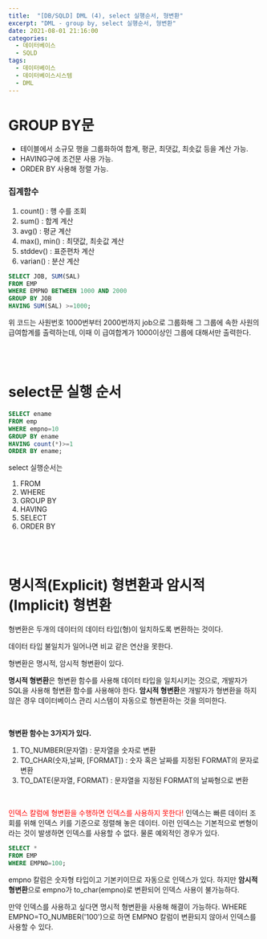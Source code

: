 ```yaml
---
title:  "[DB/SQLD] DML (4), select 실행순서, 형변환"
excerpt: "DML - group by, select 실행순서, 형변환"
date: 2021-08-01 21:16:00
categories:
  - 데이터베이스
  - SQLD 
tags:
  - 데이터베이스
  - 데이터베이스시스템
  - DML
---
```


# GROUP BY문

- 테이블에서 소규모 행을 그룹화하여 합계, 평균, 최댓값, 최솟값 등을 계산 가능.
- HAVING구에 조건문 사용 가능.
- ORDER BY 사용해 정렬 가능.

### 집계함수

1. count() : 행 수를 조회
2. sum() : 합계 계산
3. avg() : 평균 계산
4. max(), min() : 최댓값, 최솟값 계산
5. stddev() : 표준편차 계산
6. varian() : 분산 계산

```sql
SELECT JOB, SUM(SAL)
FROM EMP
WHERE EMPNO BETWEEN 1000 AND 2000
GROUP BY JOB
HAVING SUM(SAL) >=1000;
```
위 코드는 사원번호 1000번부터 2000번까지 job으로 그룹화해 그 그룹에 속한 사원의 급여합계를 출력하는데, 이때 이 급여합계가 1000이상인 그룹에 대해서만 출력한다.

<br>
<br>

# select문 실행 순서

```sql
SELECT ename
FROM emp
WHERE empno=10
GROUP BY ename
HAVING count(*)>=1
ORDER BY ename;
```

select 실행순서는
1. FROM
2. WHERE
3. GROUP BY
4. HAVING
5. SELECT
6. ORDER BY

<br>
<br>

# 명시적(Explicit) 형변환과 암시적(Implicit) 형변환

형변환은 두개의 데이터의 데이터 타입(형)이 일치하도록 변환하는 것이다.

데이터 타입 불일치가 일어나면 비교 같은 연산을 못한다.

형변환은 명시적, 암시적 형변환이 있다.

**명시적 형변환**은 형변환 함수를 사용해 데이터 타입을 일치시키는 것으로, 개발자가 SQL을 사용해 형변환 함수를 사용해야 한다.
**암시적 형변환**은 개발자가 형변환을 하지 않은 경우 데이터베이스 관리 시스템이 자동으로 형변환하는 것을 의미한다.

<br>

**형변환 함수는 3가지가 있다.**
1. TO_NUMBER(문자열) : 문자열을 숫자로 변환
2. TO_CHAR(숫자,날짜, [FORMAT]) : 숫자 혹은 날짜를 지정된 FORMAT의 문자로 변환
3. TO_DATE(문자열, FORMAT) : 문자열을 지정된 FORMAT의 날짜형으로 변환

<br>

<span style="color:red">인덱스 칼럼에 형변환을 수행하면 인덱스를 사용하지 못한다!</span>
인덱스는 빠른 데이터 조회를 위해 인덱스 키를 기준으로 정렬해 놓은 데이터.
이런 인덱스는 기본적으로 변형이라는 것이 발생하면 인덱스를 사용할 수 없다. 물론 예외적인 경우가 있다.

```sql
SELECT *
FROM EMP
WHERE EMPNO=100;
```
empno 칼럼은 숫자형 타입이고 기본키이므로 자동으로 인덱스가 있다.
하지만 **암시적 형변환**으로 empno가 to_char(empno)로 변환되어 인덱스 사용이 불가능하다.

만약 인덱스를 사용하고 싶다면 명시적 형변환을 사용해 해결이 가능하다.
WHERE EMPNO=TO_NUMBER('100')으로 하면 EMPNO 칼럼이 변환되지 않아서 인덱스를 사용할 수 있다.
